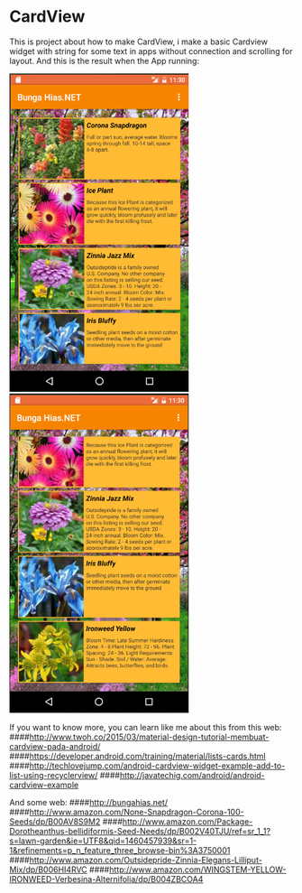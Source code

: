 # CardView
This is project about how to make CardView, i make a basic Cardview widget with string for some text in apps without connection and scrolling for layout. And this is the result when the App running: 

![alt tag](https://github.com/Wan20/MyApps/blob/CardView/CardView.png)
![alt tag](https://github.com/Wan20/MyApps/blob/CardView/CardView2.png)

If you want to know more, you can learn like me about this from this web:
####http://www.twoh.co/2015/03/material-design-tutorial-membuat-cardview-pada-android/
####https://developer.android.com/training/material/lists-cards.html
####http://techlovejump.com/android-cardview-widget-example-add-to-list-using-recyclerview/
####http://javatechig.com/android/android-cardview-example

And some web:
####http://bungahias.net/
####http://www.amazon.com/None-Snapdragon-Corona-100-Seeds/dp/B00AV8S9M2
####http://www.amazon.com/Package-Dorotheanthus-bellidiformis-Seed-Needs/dp/B002V40TJU/ref=sr_1_1?s=lawn-garden&ie=UTF8&qid=1460457939&sr=1-1&refinements=p_n_feature_three_browse-bin%3A3750001
####http://www.amazon.com/Outsidepride-Zinnia-Elegans-Lilliput-Mix/dp/B006HI4RVC
####http://www.amazon.com/WINGSTEM-YELLOW-IRONWEED-Verbesina-Alternifolia/dp/B004ZBCOA4

